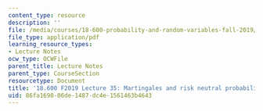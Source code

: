 ```yaml
---
content_type: resource
description: ''
file: /media/courses/18-600-probability-and-random-variables-fall-2019/86fa169006de1487dc4e1561463b4643_MIT18_600F19_lec35.pdf
file_type: application/pdf
learning_resource_types:
- Lecture Notes
ocw_type: OCWFile
parent_title: Lecture Notes
parent_type: CourseSection
resourcetype: Document
title: '18.600 F2019 Lecture 35: Martingales and risk neutral probability'
uid: 86fa1690-06de-1487-dc4e-1561463b4643
---
```

